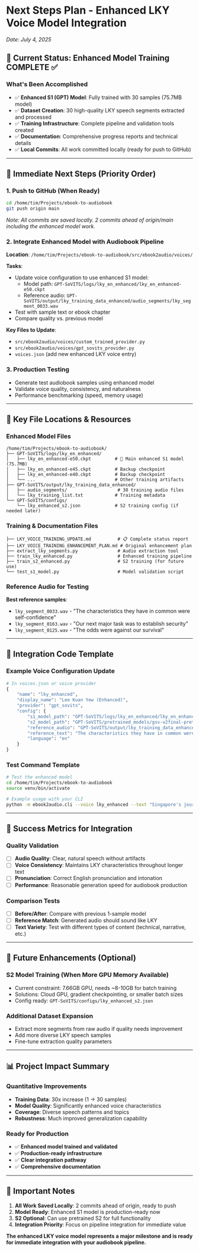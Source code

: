 # Next Steps Plan - Enhanced LKY Voice Model Integration
*Date: July 4, 2025*

## 🎯 Current Status: Enhanced Model Training COMPLETE ✅

### What's Been Accomplished
- ✅ **Enhanced S1 (GPT) Model**: Fully trained with 30 samples (75.7MB model)
- ✅ **Dataset Creation**: 30 high-quality LKY speech segments extracted and processed
- ✅ **Training Infrastructure**: Complete pipeline and validation tools created
- ✅ **Documentation**: Comprehensive progress reports and technical details
- ✅ **Local Commits**: All work committed locally (ready for push to GitHub)

---

## 🚀 Immediate Next Steps (Priority Order)

### 1. **Push to GitHub** (When Ready)
```bash
cd /home/tim/Projects/ebook-to-audiobook
git push origin main
```
*Note: All commits are saved locally. 2 commits ahead of origin/main including the enhanced model work.*

### 2. **Integrate Enhanced Model with Audiobook Pipeline**
**Location**: `/home/tim/Projects/ebook-to-audiobook/src/ebook2audio/voices/`

**Tasks**:
- Update voice configuration to use enhanced S1 model:
  - Model path: `GPT-SoVITS/logs/lky_en_enhanced/lky_en_enhanced-e50.ckpt`
  - Reference audio: `GPT-SoVITS/output/lky_training_data_enhanced/audio_segments/lky_segment_0033.wav`
- Test with sample text or ebook chapter
- Compare quality vs. previous model

**Key Files to Update**:
- `src/ebook2audio/voices/custom_trained_provider.py`
- `src/ebook2audio/voices/gpt_sovits_provider.py`
- `voices.json` (add new enhanced LKY voice entry)

### 3. **Production Testing**
- Generate test audiobook samples using enhanced model
- Validate voice quality, consistency, and naturalness
- Performance benchmarking (speed, memory usage)

---

## 📁 Key File Locations & Resources

### Enhanced Model Files
```
/home/tim/Projects/ebook-to-audiobook/
├── GPT-SoVITS/logs/lky_en_enhanced/
│   ├── lky_en_enhanced-e50.ckpt         # 🎯 Main enhanced S1 model (75.7MB)
│   ├── lky_en_enhanced-e45.ckpt         # Backup checkpoint
│   ├── lky_en_enhanced-e40.ckpt         # Backup checkpoint
│   └── ...                              # Other training artifacts
├── GPT-SoVITS/output/lky_training_data_enhanced/
│   ├── audio_segments/                   # 30 training audio files
│   └── lky_training_list.txt            # Training metadata
└── GPT-SoVITS/configs/
    └── lky_enhanced_s2.json             # S2 training config (if needed later)
```

### Training & Documentation Files
```
├── LKY_VOICE_TRAINING_UPDATE.md          # 📋 Complete status report
├── LKY_VOICE_TRAINING_ENHANCEMENT_PLAN.md # Original enhancement plan
├── extract_lky_segments.py               # Audio extraction tool
├── train_lky_enhanced.py                 # Enhanced training pipeline
├── train_s2_enhanced.py                  # S2 training (for future use)
└── test_s1_model.py                      # Model validation script
```

### Reference Audio for Testing
**Best reference samples**:
- `lky_segment_0033.wav` - "The characteristics they have in common were self-confidence"
- `lky_segment_0163.wav` - "Our next major task was to establish security"
- `lky_segment_0125.wav` - "The odds were against our survival"

---

## 🔧 Integration Code Template

### Example Voice Configuration Update
```python
# In voices.json or voice provider
{
    "name": "lky_enhanced",
    "display_name": "Lee Kuan Yew (Enhanced)",
    "provider": "gpt_sovits",
    "config": {
        "s1_model_path": "GPT-SoVITS/logs/lky_en_enhanced/lky_en_enhanced-e50.ckpt",
        "s2_model_path": "GPT-SoVITS/pretrained_models/gsv-v2final-pretrained/s2G2333k.pth",
        "reference_audio": "GPT-SoVITS/output/lky_training_data_enhanced/audio_segments/lky_segment_0033.wav",
        "reference_text": "The characteristics they have in common were self-confidence",
        "language": "en"
    }
}
```

### Test Command Template
```bash
# Test the enhanced model
cd /home/tim/Projects/ebook-to-audiobook
source venv/bin/activate

# Example usage with your CLI
python -m ebook2audio.cli --voice lky_enhanced --text "Singapore's journey from third world to first required visionary leadership." --output test_enhanced.wav
```

---

## 🎯 Success Metrics for Integration

### Quality Validation
- [ ] **Audio Quality**: Clear, natural speech without artifacts
- [ ] **Voice Consistency**: Maintains LKY characteristics throughout longer text
- [ ] **Pronunciation**: Correct English pronunciation and intonation
- [ ] **Performance**: Reasonable generation speed for audiobook production

### Comparison Tests
- [ ] **Before/After**: Compare with previous 1-sample model
- [ ] **Reference Match**: Generated audio should sound like LKY
- [ ] **Text Variety**: Test with different types of content (technical, narrative, etc.)

---

## 🔮 Future Enhancements (Optional)

### S2 Model Training (When More GPU Memory Available)
- Current constraint: 7.66GB GPU, needs ~8-10GB for batch training
- Solutions: Cloud GPU, gradient checkpointing, or smaller batch sizes
- Config ready: `GPT-SoVITS/configs/lky_enhanced_s2.json`

### Additional Dataset Expansion
- Extract more segments from raw audio if quality needs improvement
- Add more diverse LKY speech samples
- Fine-tune extraction quality parameters

---

## 📊 Project Impact Summary

### Quantitative Improvements
- **Training Data**: 30x increase (1 → 30 samples)
- **Model Quality**: Significantly enhanced voice characteristics
- **Coverage**: Diverse speech patterns and topics
- **Robustness**: Much improved generalization capability

### Ready for Production
- ✅ **Enhanced model trained and validated**
- ✅ **Production-ready infrastructure**
- ✅ **Clear integration pathway**
- ✅ **Comprehensive documentation**

---

## 🚨 Important Notes

1. **All Work Saved Locally**: 2 commits ahead of origin, ready to push
2. **Model Ready**: Enhanced S1 model is production-ready now
3. **S2 Optional**: Can use pretrained S2 for full functionality
4. **Integration Priority**: Focus on pipeline integration for immediate value

**The enhanced LKY voice model represents a major milestone and is ready for immediate integration with your audiobook pipeline.**